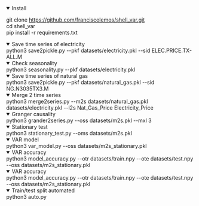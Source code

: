 <details open>
<summary>Install</summary>

git clone https://github.com/franciscolemos/shell_var.git
<br>
cd shell_var
<br>
pip install -r requirements.txt  
</details>

<details open>
<summary>Save time series of electricity</summary>
python3 save2pickle.py --pkf datasets/electricity.pkl --sid ELEC.PRICE.TX-ALL.M
</details>


<details open>
<summary>Check seasonality</summary>
python3 seasonality.py --pkf datasets/electricity.pkl
</details>

<details open>
<summary>Save time series of natural gas</summary>
python3 save2pickle.py --pkf datasets/natural_gas.pkl --sid NG.N3035TX3.M
</details>

<details open>
<summary>Merge 2 time series</summary>
python3 merge2series.py --m2s datasets/natural_gas.pkl datasets/electricity.pkl --l2s Nat_Gas_Price Electricity_Price
</details>

<details open>
<summary>Granger causality</summary>
python3 grander2series.py --oss datasets/m2s.pkl --mxl 3
</details>


<details open>
<summary>Stationary test</summary>
python3 stationary_test.py --oms datasets/m2s.pkl
</details>

<details open>
<summary>VAR model</summary>
python3 var_model.py --oss datasets/m2s_stationary.pkl
</details>

<details open>
<summary>VAR accuracy</summary>
python3 model_accuracy.py --otr datasets/train.npy  --ote datasets/test.npy --oss datasets/m2s_stationary.pkl
</details>

<details open>
<summary>VAR accuracy</summary>
python3 model_accuracy.py --otr datasets/train.npy  --ote datasets/test.npy --oss datasets/m2s_stationary.pkl
</details>

<details open>
<summary>Train/test split automated</summary>
python3 auto.py
</details>